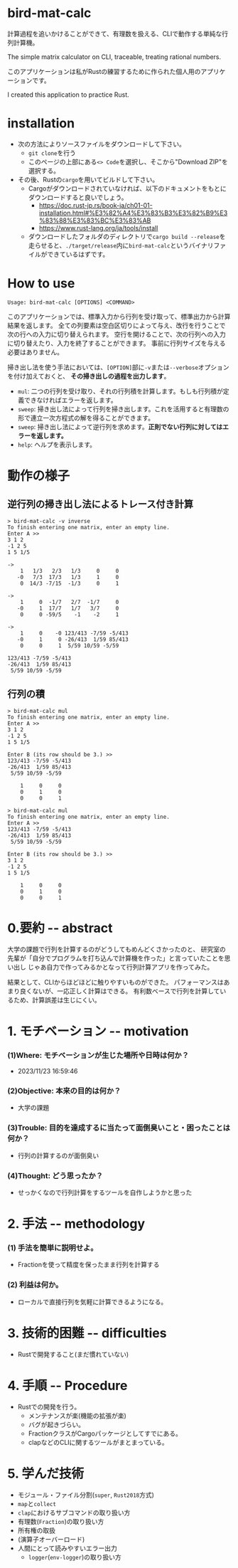<!--
    以下の問いに答え、計画書を完成させよ。
    あまり悩まないで、今自分の頭に「明確に」あることだけを書こう。
-->
# bird-mat-calc

計算過程を追いかけることができて、有理数を扱える、CLIで動作する単純な行列計算機。

The simple matrix calculator on CLI, traceable,  treating rational numbers.

このアプリケーションは私がRustの練習するために作られた個人用のアプリケーションです。

I created this application to practice Rust.

# installation

- 次の方法によりソースファイルをダウンロードして下さい。
  - `git clone`を行う
  - このページの上部にある`<> Code`を選択し、そこから"Download ZIP"を選択する。
- その後、Rustの`cargo`を用いてビルドして下さい。
  - Cargoがダウンロードされていなければ、以下のドキュメントをもとにダウンロードすると良いでしょう。
    - https://doc.rust-jp.rs/book-ja/ch01-01-installation.html#%E3%82%A4%E3%83%B3%E3%82%B9%E3%83%88%E3%83%BC%E3%83%AB
    - https://www.rust-lang.org/ja/tools/install
  - ダウンロードしたフォルダのディレクトリで`cargo build --release`を走らせると、`./target/release`内に`bird-mat-calc`というバイナリファイルができているはずです。

# How to use

```
Usage: bird-mat-calc [OPTIONS] <COMMAND>
```
このアプリケーションでは、標準入力から行列を受け取って、標準出力から計算結果を返します。
全ての列要素は空白区切りによって与え、改行を行うことで次の行への入力に切り替えられます。
空行を開けることで、次の行列への入力に切り替えたり、入力を終了することができます。
事前に行列サイズを与える必要はありません。

掃き出し法を使う手法においては、`[OPTION]`部に`-v`または`--verbose`オプションを付け加えておくと、
**その掃き出しの過程を出力します**。

- `mul`: 二つの行列を受け取り、それの行列積を計算します。もしも行列積が定義できなければエラーを返します。
- `sweep`: 掃き出し法によって行列を掃き出します。これを活用すると有理数の形で連立一次方程式の解を得ることができます。
- `sweep`: 掃き出し法によって逆行列を求めます。**正則でない行列に対してはエラーを返します。**
- `help`: ヘルプを表示します。


# 動作の様子

## 逆行列の掃き出し法によるトレース付き計算
```
> bird-mat-calc -v inverse
To finish entering one matrix, enter an empty line.
Enter A >>
3 1 2
-1 2 5
1 5 1/5

->
    1   1/3   2/3   1/3     0     0
   -0   7/3  17/3   1/3     1     0
    0  14/3 -7/15  -1/3     0     1

->
    1     0  -1/7   2/7  -1/7     0
   -0     1  17/7   1/7   3/7     0
    0     0 -59/5    -1    -2     1

->
    1     0    -0 123/413 -7/59 -5/413
   -0     1     0 -26/413  1/59 85/413
    0     0     1  5/59 10/59 -5/59

123/413 -7/59 -5/413
-26/413  1/59 85/413
 5/59 10/59 -5/59
```
## 行列の積
```
> bird-mat-calc mul
To finish entering one matrix, enter an empty line.
Enter A >>
3 1 2
-1 2 5
1 5 1/5

Enter B (its row should be 3.) >>
123/413 -7/59 -5/413
-26/413  1/59 85/413
 5/59 10/59 -5/59

    1     0     0
    0     1     0
    0     0     1
```

```
> bird-mat-calc mul
To finish entering one matrix, enter an empty line.
Enter A >>
123/413 -7/59 -5/413
-26/413  1/59 85/413
 5/59 10/59 -5/59

Enter B (its row should be 3.) >>
3 1 2
-1 2 5
1 5 1/5

    1     0     0
    0     1     0
    0     0     1
```

# 0.要約 -- abstract

大学の課題で行列を計算するのがどうしてもめんどくさかったのと、
研究室の先輩が「自分でプログラムを打ち込んで計算機を作った」と言っていたことを思い出し
じゃあ自力で作ってみるかとなって行列計算アプリを作ってみた。

結果として、CLIからほどほどに触りやすいものができた。
パフォーマンスはあまり良くないが、一応正しく計算はできる。
有利数ベースで行列を計算しているため、計算誤差は生じにくい。

# 1. モチベーション -- motivation
<!-- そのプロジェクトを完成させないとどのような不利益があるか？ -->
### (1)Where: モチベーションが生じた場所や日時は何か？
- 2023/11/23 16:59:46

### (2)Objective: 本来の目的は何か？
- 大学の課題

### (3)Trouble: 目的を達成するに当たって面倒臭いこと・困ったことは何か？
- 行列の計算するのが面倒臭い

### (4)Thought: どう思ったか？
- せっかくなので行列計算をするツールを自作しようかと思った

# 2. 手法 -- methodology
### (1) 手法を簡単に説明せよ。
- Fractionを使って精度を保ったまま行列を計算する

### (2) 利益は何か。
- ローカルで直接行列を気軽に計算できるようになる。

# 3. 技術的困難 -- difficulties
<!--
    学習が必要な物
  1. 今まで一度もその言語とフレームワークの組み合わせでプロダクトを作ったことがない物
  2. 当分前に(3年前)触れた技術であり、基礎文法について学習が必要である。
-->
- Rustで開発すること(まだ慣れていない)

# 4. 手順 -- Procedure
<!-- 開発までの手順を説明する。基本2層以内で分割する -->
- Rustでの開発を行う。
  - メンテナンスが楽(機能の拡張が楽)
  - バグが起きづらい。
  - FractionクラスがCargoパッケージとしてすでにある。
  - clapなどのCLIに関するツールがまとまっている。

# 5. 学んだ技術
- モジュール・ファイル分割(`super`, `Rust2018`方式)
- `map`と`collect`
- `clap`におけるサブコマンドの取り扱い方
- 有理数(`Fraction`)の取り扱い方
- 所有権の取扱
- (演算子オーバーロード)
- 人間にとって読みやすいエラー出力
  - `logger`(`env-logger`)の取り扱い方

